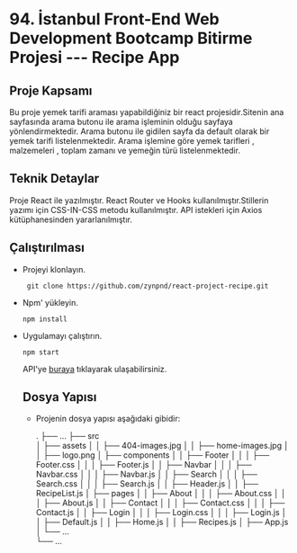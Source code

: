 # 94. İstanbul Front-End Web Development Bootcamp Bitirme Projesi --- Recipe App

## Proje Kapsamı

Bu proje yemek tarifi araması yapabildiğiniz bir react projesidir.Sitenin ana sayfasında arama butonu ile arama işleminin olduğu sayfaya yönlendirmektedir. Arama butonu ile gidilen sayfa da default olarak bir yemek tarifi listelenmektedir. Arama işlemine göre yemek tarifleri , malzemeleri , toplam zamanı ve yemeğin türü listelenmektedir.

## Teknik Detaylar

Proje React ile yazılmıştır. React Router ve Hooks kullanılmıştır.Stillerin yazımı için CSS-IN-CSS metodu kullanılmıştır. API istekleri için Axios kütüphanesinden yararlanılmıştır.

## Çalıştırılması

- Projeyi klonlayın.

  ` git clone https://github.com/zynpnd/react-project-recipe.git`

- Npm' yükleyin.

  `npm install`

- Uygulamayı çalıştırın.

  `npm start`

  API'ye [buraya](https://developer.edamam.com/edamam-recipe-api) tıklayarak ulaşabilirsiniz.

  


  
  ##  Dosya Yapısı
  - Projenin dosya yapısı aşağıdaki gibidir:
  
    .
    ├── ...
    ├── src                     
    │ ├── assets
    │ │ ├── 404-images.jpg
    │ │ ├── home-images.jpg
    │ │ ├── logo.png
    │ ├── components
    │ │ ├── Footer
    │ │ │ ├── Footer.css
    │ │ │ ├── Footer.js
    │ │ ├── Navbar
    │ │ │ ├── Navbar.css
    │ │ │ ├── Navbar.js
    │ │ ├── Search
    │ │ │ ├── Search.css
    │ │ │ ├── Search.js
    │ │ ├── Header.js
    │ │ ├── RecipeList.js
    │ ├── pages
    │ │ ├── About
    │ │ │ ├── About.css
    │ │ │ ├── About.js
    │ │ ├── Contact
    │ │ │ ├── Contact.css
    │ │ │ ├── Contact.js
    │ │ ├── Login
    │ │ │ ├── Login.css
    │ │ │ ├── Login.js
    │ │ ├── Default.js
    │ │ ├── Home.js
    │ │ ├── Recipes.js
    │ ├── App.js                          
    │ └── ...                             
    └── ...
